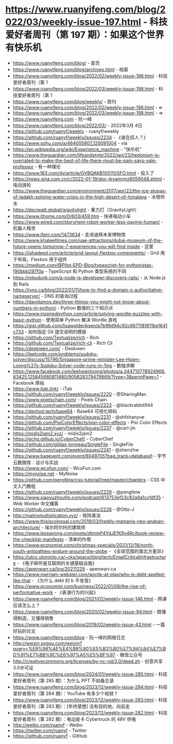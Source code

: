 # https://www.ruanyifeng.com/blog/2022/03/weekly-issue-197.html - 科技爱好者周刊（第 197 期）：如果这个世界有快乐机

- https://www.ruanyifeng.com/blog/ - 首页
- https://www.ruanyifeng.com/blog/archives.html - 档案
- https://www.ruanyifeng.com/blog/2022/02/weekly-issue-196.html - 科技爱好者周刊（第 1
- https://www.ruanyifeng.com/blog/2022/03/weekly-issue-198.html - 科技爱好者周刊（第 1
- https://www.ruanyifeng.com/blog/weekly/ - 周刊
- https://www.ruanyifeng.com/blog/2022/02/weekly-issue-196.html - ⇐
- https://www.ruanyifeng.com/blog/2022/03/weekly-issue-198.html - ⇒
- https://www.ruanyifeng.com - 阮一峰
- https://www.ruanyifeng.com/blog/2022/03/ - 2022年3月 4日
- https://github.com/ruanyf/weekly - ruanyf/weekly
- https://github.com/ruanyf/weekly/issues/2234 - 《谁在招人？》
- https://www.sohu.com/a/464005807_120091004 - via
- https://en.wikipedia.org/wiki/Experience_machine - "快乐机"
- https://www.theguardian.com/lifeandstyle/2022/jan/23/hedonism-is-overrated-to-make-the-best-of-life-there-must-be-pain-says-yale-professor - 有一种理论
- https://www.163.com/dy/article/GVBQAKB10511G5FO.html - 投入了
- https://news.sina.com.cn/c/2022-01-19/doc-ikyamrmz6059048.shtml - 电动游轮
- https://www.theguardian.com/environment/2017/apr/22/the-ice-stupas-of-ladakh-solving-water-crisis-in-the-high-desert-of-himalaya - 冰塔供水
- https://deciwatt.global/gravitylight - 重力灯（GravityLight）
- https://www.ithome.com/0/603/459.htm - 快递电动小车
- https://www.wired.com/story/rent-robot-worker-less-paying-human/ - 机器人租赁
- https://www.ifanr.com/1473634 - 走进迪拜未来博物馆
- https://www.khaleejtimes.com/uae-attractions/dubai-museum-of-the-future-opens-tomorrow-7-experiences-you-will-find-inside - 这里
- https://ishadeed.com/article/grid-layout-flexbox-components/ - Grid 用于布局，Flexbox 用于组件
- https://medium.com/@Pilot-EPD-Blog/typescript-for-pythonistas-f90bbb297f0a - TypeScript 和 Python 类型系统的不同
- https://nikodunk.com/a-node-js-developer-discovers-rails/ - 从 Node.js 到 Rails
- https://jvns.ca/blog/2022/01/11/how-to-find-a-domain-s-authoritative-nameserver/ - DNS 的查询过程
- https://davidamos.dev/three-things-you-might-not-know-about-numbers-in-python/ - Python 数值的三个知识点
- https://www.inspiredpython.com/article/solving-wordle-puzzles-with-basic-python - 使用简单 Python 解决 Wordle 游戏
- https://gist.github.com/lisawolderiksen/a7b99d94c92c6671181611be1641c733 - 如何指定 Git 提交说明的模板
- https://github.com/Textualize/rich - Rich
- https://github.com/Textualize/rich-cli - Rich Cli
- https://deskreen.com/ - Deskreen
- https://leetcode.com/problems/sudoku-solver/discuss/15796/Singapore-prime-minister-Lee-Hsien-Loong%27s-Sudoku-Solver-code-runs-in-1ms - 数独求解
- https://www.facebook.com/leehsienloong/photos/a.344710778924968.83425.125845680811480/905828379479869/?type=3&permPage=1 - Facebook 原帖
- https://www.itab.link/ - iTab
- https://github.com/ruanyf/weekly/issues/2220 - @SharingMan
- https://www.pixelschain.com/ - Pixels Chain
- https://github.com/ruanyf/weekly/issues/2223 - @blackrabbit944
- https://devtool.tech/base64 - Base64 可视化转码
- https://github.com/ruanyf/weekly/issues/2231 - @shfshanyue
- https://github.com/PixiColorEffects/pixi-color-effects - Pixi Color Effects
- https://github.com/ruanyf/weekly/issues/2237 - @carl-jin
- https://midis2jam2.xyz/ - midis2jam2
- https://gchq.github.io/CyberChef/ - CyberChef
- https://github.com/gildas-lormeau/SingleFile - SingleFile
- https://github.com/ruanyf/weekly/issues/2241 - @shenzhw
- https://www.bagevent.com/event/8049705?bag_track=database1 - 字节云数据库：设计与实战
- https://www.wcofun.com/ - WcoFun.com
- https://mynoise.net - MyNoise
- https://github.com/pengfeiw/css-tutorial/tree/master/chapters - CSS 中文入门教程
- https://github.com/ruanyf/weekly/issues/2229 - @pengfeiw
- https://www.xiaoyuzhoufm.com/podcast/613753ef23c82a9a1ccfdf35 - Web Worker 中文播客
- https://github.com/ruanyf/weekly/issues/2228 - @Otto-J
- http://matrixmultiplication.xyz/ - 矩阵乘法
- https://www.thisiscolossal.com/2019/03/freddy-mamanis-neo-andean-architecture/ - 埃尔阿尔托的建筑师
- https://www.lesswrong.com/posts/dtmmP4YdJEfK9y4Rc/book-review-the-checklist-manifesto - 清单的作用
- https://www.economist.com/christmas-specials/2021/12/18/north-south-antipathies-endure-around-the-globe - 《全球范围的南北方差异》
- https://utcc.utoronto.ca/~cks/space/blog/tech/EmailCriticalInfrastructure - 《电子邮件是互联网的关键基础设施》
- https://apenwarr.ca/log/20211229 - apenwarr.ca
- https://www.merriam-webster.com/words-at-play/why-is-debt-spelled-like-that - 《为什么 debt 的 b 不发音》
- https://www.economist.com/business/2022/01/08/the-rise-of-performative-work - 《表演行为的兴起》
- https://www.ruanyifeng.com/blog/2021/02/weekly-issue-146.html - 网课应该怎么上？
- https://www.ruanyifeng.com/blog/2020/02/weekly-issue-94.html - 既懂得制造，又懂得销售
- https://www.ruanyifeng.com/blog/2019/02/weekly-issue-43.html - 一篇好玩的论文
- https://www.ruanyifeng.com/blog - 阮一峰的网络日志
- http://weixin.sogou.com/weixin?query=%E9%98%AE%E4%B8%80%E5%B3%B0%E7%9A%84%E7%BD%91%E7%BB%9C%E6%97%A5%E5%BF%97 - 微信公众号
- http://creativecommons.org/licenses/by-nc-nd/3.0/deed.zh - 创意共享3.0许可证
- https://www.ruanyifeng.com/blog/2024/01/weekly-issue-285.html - 科技爱好者周刊（第 285 期）：为什么 PPT 不如备忘录
- https://www.ruanyifeng.com/blog/2023/12/weekly-issue-284.html - 科技爱好者周刊（第 284 期）：YouTube 有多少个视频？
- https://www.ruanyifeng.com/blog/2023/12/weekly-issue-283.html - 科技爱好者周刊（第 283 期）：[年终感想] 没有目的地，向前走
- https://www.ruanyifeng.com/blog/2023/12/weekly-issue-282.html - 科技爱好者周刊（第 282 期）：电动皮卡 Cybertruck 的 48V 供电
- http://weibo.com/ruanyf - Weibo
- https://twitter.com/ruanyf - Twitter
- https://github.com/ruanyf - GitHub